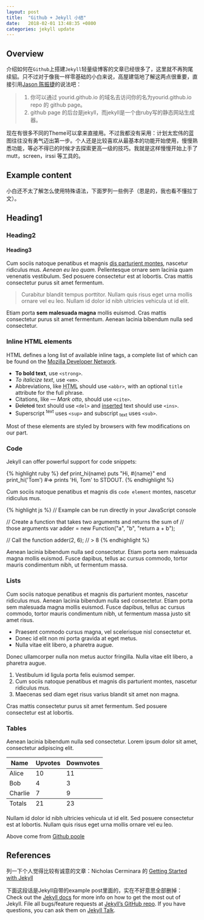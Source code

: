 ```yaml
---
layout: post
title:  "Github + Jekyll 小结"
date:   2018-02-01 13:48:35 +0800
categories: jekyll update
---
```



Overview
--------

介绍如何在`Github`上搭建`Jekyll`轻量级博客的文章已经很多了，这里就不再狗尾续貂。只不过对于像我一样零基础的小白来说，高屋建瓴地了解这两点很重要，直接引用[Jason 陈振捷][ceyes_blog]的说法吧：

> 1. 你可以通过 yourid.github.io 的域名去访问你的名为yourid.github.io repo 的 github page。
> 2. github page 的后台是jekyll，而jekyll是一个由ruby写的静态网站生成器。

现在有很多不同的Theme可以拿来直接用。不过我都没有采用：计划太宏伟的蓝图往往没有勇气迈出第一步。个人还是比较喜欢从最基本的功能开始使用，慢慢熟悉功能，等必不得已的时候才去探索更高一级的技巧。我就是这样慢慢开始上手了mutt，screen，irssi 等工具的。


Example content
--------

小白还不太了解怎么使用特殊语法，下面罗列一些例子（恩是的，我也看不懂拉丁文）。

## Heading1
### Heading2
#### Heading3

Cum sociis natoque penatibus et magnis <a href="#">dis parturient montes</a>, nascetur ridiculus mus. *Aenean eu leo quam.* Pellentesque ornare sem lacinia quam venenatis vestibulum. Sed posuere consectetur est at lobortis. Cras mattis consectetur purus sit amet fermentum.

> Curabitur blandit tempus porttitor. Nullam quis risus eget urna
> mollis ornare vel eu leo. Nullam id dolor id nibh ultricies vehicula
> ut id elit.

Etiam porta **sem malesuada magna** mollis euismod. Cras mattis consectetur purus sit amet fermentum. Aenean lacinia bibendum nulla sed consectetur.

### Inline HTML elements

HTML defines a long list of available inline tags, a complete list of which can be found on the [Mozilla Developer Network](https://developer.mozilla.org/en-US/docs/Web/HTML/Element).

- **To bold text**, use `<strong>`.
- *To italicize text*, use `<em>`.
- Abbreviations, like <abbr title="HyperText Markup
  Langage">HTML</abbr> should use `<abbr>`, with an optional `title` attribute for the full phrase.
- Citations, like <cite>&mdash; Mark otto</cite>, should use `<cite>`.
- <del>Deleted</del> text should use `<del>` and <ins>inserted</ins>
  text should use `<ins>`.
- Superscript <sup>text</sup> uses `<sup>` and subscript
  <sub>text</sub> uses `<sub>`.

Most of these elements are styled by browsers with few modifications on our part.


### Code

Jekyll can offer powerful support for code snippets:

{% highlight ruby %}
def print_hi(name)
  puts "Hi, #{name}"
end
print_hi('Tom')
#=> prints 'Hi, Tom' to STDOUT.
{% endhighlight %}

Cum sociis natoque penatibus et magnis dis `code element` montes, nascetur ridiculus mus.

{% highlight js %}
// Example can be run directly in your JavaScript console

// Create a function that takes two arguments and returns the sum of
// those arguments
var adder = new Function("a", "b", "return a + b");

// Call the function
adder(2, 6);
// > 8
{% endhighlight %}

Aenean lacinia bibendum nulla sed consectetur. Etiam porta sem malesuada magna mollis euismod. Fusce dapibus, tellus ac cursus commodo, tortor mauris condimentum nibh, ut fermentum massa.

### Lists

Cum sociis natoque penatibus et magnis dis parturient montes, nascetur ridiculus mus. Aenean lacinia bibendum nulla sed consectetur. Etiam porta sem malesuada magna mollis euismod. Fusce dapibus, tellus ac cursus commodo, tortor mauris condimentum nibh, ut fermentum massa justo sit amet risus.

* Praesent commodo cursus magna, vel scelerisque nisl consectetur et.
* Donec id elit non mi porta gravida at eget metus.
* Nulla vitae elit libero, a pharetra augue.

Donec ullamcorper nulla non metus auctor fringilla. Nulla vitae elit libero, a pharetra augue.

1. Vestibulum id ligula porta felis euismod semper.
2. Cum sociis natoque penatibus et magnis dis parturient montes, nascetur ridiculus mus.
3. Maecenas sed diam eget risus varius blandit sit amet non magna.

Cras mattis consectetur purus sit amet fermentum. Sed posuere consectetur est at lobortis.

### Tables

Aenean lacinia bibendum nulla sed consectetur. Lorem ipsum dolor sit amet, consectetur adipiscing elit.

<table>
  <thead>
    <tr>
      <th>Name</th>
      <th>Upvotes</th>
      <th>Downvotes</th>
    </tr>
  </thead>
  <tfoot>
    <tr>
      <td>Totals</td>
      <td>21</td>
      <td>23</td>
    </tr>
  </tfoot>
  <tbody>
    <tr>
      <td>Alice</td>
      <td>10</td>
      <td>11</td>
    </tr>
    <tr>
      <td>Bob</td>
      <td>4</td>
      <td>3</td>
    </tr>
    <tr>
      <td>Charlie</td>
      <td>7</td>
      <td>9</td>
    </tr>
  </tbody>
</table>

Nullam id dolor id nibh ultricies vehicula ut id elit. Sed posuere consectetur est at lobortis. Nullam quis risus eget urna mollis ornare vel eu leo.

Above come from <a href="https://github.com/poole/poole/issues/new">Github poole</a>


References
--------

列一下个人觉得比较有诚意的文章：Nicholas Cerminara 的 [Getting Started with Jekyll][start_jekyll]

下面这段话是Jekyll自带的example post里面的，实在不好意思全部删掉：
Check out the [Jekyll docs][jekyll_docs] for more info on how to get the most out of Jekyll. File all bugs/feature requests at [Jekyll’s GitHub repo][jekyll_gh]. If you have questions, you can ask them on [Jekyll Talk][jekyll_talk].

[ceyes_blog]: http://ceyes.github.io/2014-04/Blog-on-Github-with-Jekyll/
[start_jekyll]: https://scotch.io/tutorials/getting-started-with-jekyll-plus-a-free-bootstrap-3-starter-theme
[jekyll_docs]: https://jekyllrb.com/docs/home
[jekyll_gh]:   https://github.com/jekyll/jekyll
[jekyll_talk]: https://talk.jekyllrb.com/

